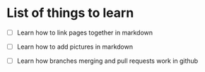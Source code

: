# List of things to learn # 

- [ ] Learn how to link pages together in markdown 

- [ ] Learn how to add pictures in markdown 

- [ ] Learn how branches merging and pull requests work in github 

